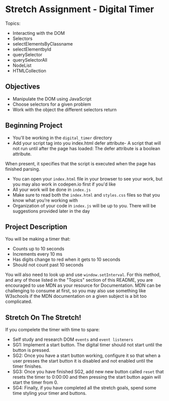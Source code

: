 # Stretch Assignment - Digital Timer

Topics:

- Interacting with the DOM
- Selectors
- selectElementsByClassname
- selectElementbyId
- querySelector
- querySelectorAll
- NodeList
- HTMLCollection

## Objectives

- Manipulate the DOM using JavaScript
- Choose selectors for a given problem
- Work with the object the different selectors return

## Beginning Project

- You'll be working in the `digital_timer` directory
- Add your script tag into you index.html
  defer attribute- A script that will not run until after the page has loaded:
  The defer attribute is a boolean attribute.

When present, it specifies that the script is executed when the page has finished parsing.

- You can open your `index.html` file in your browser to see your work, but you may also work in codepen.io first if you'd like
- All your work will be done in `index.js`
- Make sure to read both the `index.html` and `styles.css` files so that you know what you're working with
- Organization of your code in `index.js` will be up to you. There will be suggestions provided later in the day

## Project Description

You will be making a timer that:

- Counts up to 10 seconds
- Increments every 10 ms
- Has digits change to red when it gets to 10 seconds
- Should not count past 10 seconds

You will also need to look up and use `window.setInterval`. For this method, and any of those listed in the "Topics" section of this README, you are encouraged to use MDN as your resource for Documentation. MDN can be challenging to consume at first, so you may also use something like W3schools if the MDN documentation on a given subject is a bit too complicated.

## Stretch On The Stretch!

If you compelete the timer with time to spare:

- Self study and research DOM `events` and `event listeners`
- SG1: Implement a start button. The digital timer should not start until the button is pressed.
- SG2: Once you have a start button working, configure it so that when a user presses the start button it is disabled and not enabled until the timer finishes.
- SG3: Once you have finished SG2, add new new button called `reset` that resets the timer to 0:00:00 and then pressing the start button again will start the timer from 0.
- SG4: Finally, if you have completed all the stretch goals, spend some time styling your timer and buttons.

